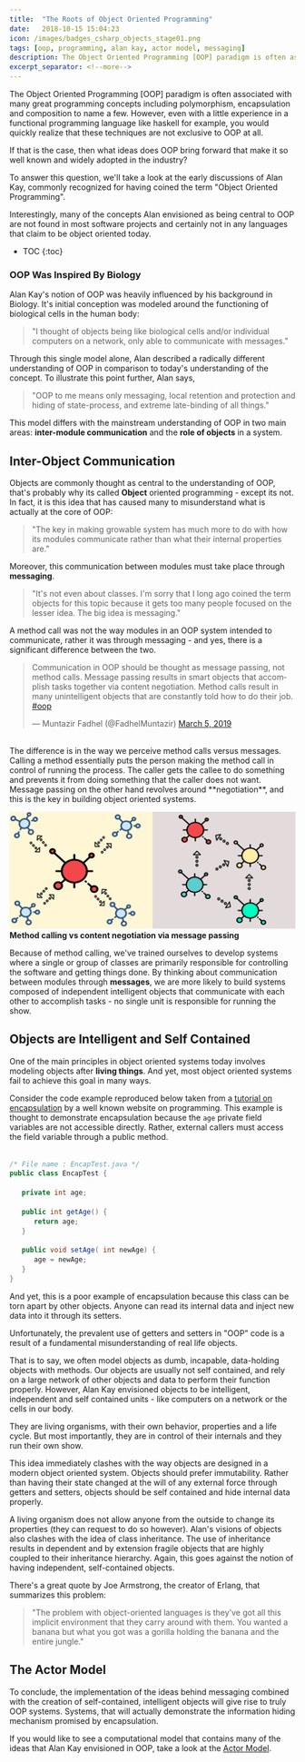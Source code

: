 ```yaml
---
title:  "The Roots of Object Oriented Programming"
date:   2018-10-15 15:04:23
icon: /images/badges_csharp_objects_stage01.png
tags: [oop, programming, alan kay, actor model, messaging]
description: The Object Oriented Programming [OOP] paradigm is often associated with many great programming concepts including polymorphism, encapsulation and composition to name a few. However, even with a little experience in a functional programming language like haskell for example, you would quickly realize that these techniques are not exclusive to OOP at all. If that is the case, then what ideas does OOP bring forward that make it so well known and widely adopted in the industry?
excerpt_separator: <!--more-->
---
```

The Object Oriented Programming [OOP] paradigm is often associated with many great programming concepts
including polymorphism, encapsulation and composition to name a few. However, even with a little experience in
a functional programming language like haskell for example, you would quickly realize that these techniques are not exclusive to OOP at all. 

If that is the case, then what ideas does OOP bring forward that make it so well known and widely adopted in the industry?<!--more-->

To answer this question,
we'll take a look at the early discussions of Alan Kay, commonly recognized for having coined the term "Object Oriented Programming".

Interestingly, many of the concepts Alan envisioned as being central to OOP are not found in most
software projects and certainly not in any languages that claim to be object oriented today.

* TOC
{:toc}

### OOP Was Inspired By Biology
Alan Kay's notion of OOP was heavily influenced by his background in Biology. It's initial conception was modeled around the functioning of
biological cells in the human body: 

> "I thought of objects being like biological cells and/or individual computers on a network, only able to communicate with messages."

Through this single model alone, Alan described a radically different understanding of OOP in comparison to today's understanding
of the concept. To illustrate this point further, Alan says, 

> "OOP to me means only messaging, local retention and protection and hiding of state-process, and extreme late-binding of all things."

This model differs with the mainstream understanding of OOP in two main areas: **inter-module communication** and the **role of objects** in a system.

## Inter-Object Communication
Objects are commonly thought as central to the understanding of OOP, that's probably why its called **Object** oriented programming - except its not.
In fact, it is this idea that has caused many to misunderstand what is actually at the core of OOP:

> "The key in making growable system has much more to do with how its modules communicate rather than what their internal properties are."

Moreover, this communication between modules must take place through **messaging**.

> "It's not even about classes. I'm sorry that I long ago coined the term objects for this topic because it gets too many people
focused on the lesser idea. The big idea is messaging."

A method call was not the way modules in an OOP system 
intended to communicate, rather it was through messaging - and yes, there is a significant difference between the two.
<br/>
<blockquote class="twitter-tweet tw-align-center"><p lang="en" dir="ltr">Communication in OOP should be thought as message passing, not method calls. Message passing results in smart objects that accomplish tasks together via content negotiation. Method calls result in many unintelligent objects that are constantly told how to do their job. <a href="https://twitter.com/hashtag/oop?src=hash&amp;ref_src=twsrc%5Etfw">#oop</a></p>&mdash; Muntazir Fadhel (@FadhelMuntazir) <a href="https://twitter.com/FadhelMuntazir/status/1103057880520052736?ref_src=twsrc%5Etfw">March 5, 2019</a></blockquote> <script async src="https://platform.twitter.com/widgets.js" charset="utf-8"></script>
<br/>
The difference is in the way we perceive method calls versus messages. Calling a method essentially puts the person making the method
call in control of running the process. The caller gets the callee to do something and prevents it from doing something that the caller
does not want. Message passing on the other hand revolves around **negotiation**, and this is the key in building object oriented systems.

![inheritance](/images/sciencev2.svg)
**Method calling vs content negotiation via message passing**

Because of method calling, we've trained ourselves to develop systems where a single or group of classes are primarily responsible for
controlling the software and getting things done. By thinking about communication between modules through **messages**, we are more likely to 
build systems composed of independent intelligent objects that communicate with each other to accomplish tasks - no single unit is responsible
for running the show.

## Objects are Intelligent and Self Contained
One of the main principles in object oriented systems today involves modeling objects after **living things**. And yet, most object oriented
systems fail to achieve this goal in many ways. 

Consider the code example reproduced below taken from a 
[tutorial on encapsulation](https://www.tutorialspoint.com/java/java_encapsulation.htm) 
by a well known website on programming. This example is thought to demonstrate encapsulation because the ```age``` private field variables are not accessible
directly. Rather, external callers must access the field variable through a public method.

```java

/* File name : EncapTest.java */
public class EncapTest {

   private int age;

   public int getAge() {
      return age;
   }

   public void setAge( int newAge) {
      age = newAge;
   }
}

```

And yet, this is a poor example of encapsulation because this class can be
torn apart by other objects. Anyone can read its internal data and
inject new data into it through its setters.

Unfortunately, the prevalent use of getters and setters in "OOP" code is a result of a fundamental misunderstanding of real life objects.

That is to say, we often model objects as dumb, incapable, data-holding objects with methods. Our objects are usually not self contained,
and rely on a large network of other objects and data to perform their function properly. However, Alan Kay envisioned
objects to be intelligent, independent and self contained units - like computers on a network or the cells in our body. 

They are living organisms, with their own behavior, properties and a life cycle. But most importantly, they are in control of
their internals and they run their own show. 

This idea immediately clashes with the way objects are designed in a modern object oriented system. Objects
should prefer immutability. Rather than having their state changed at the will of any external force through getters and setters,
objects should be self contained and hide internal data properly. 

A living organism does not allow anyone from the outside
to change its properties (they can request to do so however). Alan's visions of objects also clashes with the idea of class inheritance.
The use of inheritance results in dependent and by extension fragile objects that are highly coupled to their inheritance hierarchy. Again,
this goes against the notion of having independent, self-contained objects. 

There's a great quote by Joe Armstrong, the creator of Erlang, that summarizes this problem:

> "The problem with object-oriented languages is they’ve got all this implicit environment that they carry around with them. You wanted a banana but what you got was a gorilla holding the banana and the entire jungle."

## The Actor Model

To conclude, the implementation of the ideas behind messaging combined with the creation of self-contained, intelligent objects will give rise to truly OOP systems. Systems, that will
actually demonstrate the information hiding mechanism promised by encapsulation. 

If you would like to see a computational model that contains many of the ideas that Alan Kay envisioned in OOP, take a look at
the [Actor Model](https://en.wikipedia.org/wiki/Actor_model).
